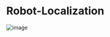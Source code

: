 # Robot-Localization

![image](https://user-images.githubusercontent.com/48233453/119280727-9f166900-bc00-11eb-9a93-fcf3438c8e0b.png)

